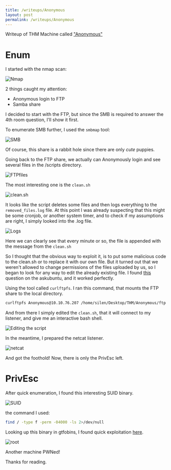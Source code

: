 ```yaml
---
title: /writeups/Anonymous
layout: post
permalink: /writeups/Anonymous
---
```

Writeup of THM Machine called <a href="https://tryhackme.com/r/room/anonymous">"Anonymous"</a>

# Enum

I started with the nmap scan:

![Nmap](/images/AnonymousNmap.png)

2 things caught my attention:
- Anonymous login to FTP
- Samba share

I decided to start with the FTP, but since the SMB is required to answer the 4th room question, I'll show it first.

To enumerate SMB further, I used the `smbmap` tool:

![SMB](/images/AnonymousSMB.png)

Of course, this share is a rabbit hole since there are only *cute* puppies.

Going back to the FTP share, we actually can Anonymously login and see several files in the /scripts directory.

![FTPfiles](/images/AnonymousFTP.png)

The most interesting one is the `clean.sh`

![clean.sh](/images/AnonymousClean.png)

It looks like the script deletes some files and then logs everything to the `removed_files.log` file. At this point I was already suspecting that this might be some cronjob, or another system timer, and to check if my assumptions are right, I simply looked into the .log file.

![Logs](/images/AnonymousLogs.png) 

Here we can clearly see that every minute or so, the file is appended with the message from the `clean.sh`

So I thought that the obvious way to exploit it, is to put some malicious code to the clean.sh or to replace it with our own file.
But it turned out that we weren't allowed to change permissions of the files uploaded by us, so I began to look for any way to edit the already existing file.
I found [this](https://askubuntu.com/questions/168300/edit-ftp-file-via-ubuntu-terminal) question on the askubuntu, and it worked perfectly.

Using the tool called `curlftpfs`. I ran this command, that mounts the FTP share to the local directory.
```bash
curlftpfs Anonymous@10.10.76.207 /home/silen/Desktop/THM/Anonymous/ftp 
```

And from there I simply edited the `clean.sh`, that it will connect to my listener, and give me an interactive bash shell. 

![Editing the script](/images/AnonymousScriptEdit.png)

In the meantime, I prepared the netcat listener.

![netcat](/images/AnonymousListener.png)

And got the foothold!
Now, there is only the PrivEsc left.


# PrivEsc

After quick enumeration, I found this interesting SUID binary.

![SUID](/images/AnonymousSUID.png)

the command I used:
```bash
find / -type f -perm -04000 -ls 2>/dev/null
```

Looking up this binary in gtfobins, I found quick exploitation [here](https://gtfobins.github.io/gtfobins/env/).

![root](/images/AnonymousPWN.png)

Another machine PWNed!

Thanks for reading.
